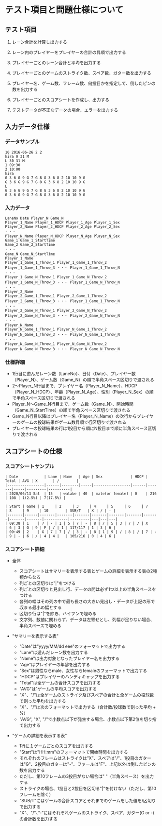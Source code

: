 # テスト項目と問題仕様について

## テスト項目

1. レーン合計を計算し出力する

2. レーン内のプレイヤーをプレイヤーの合計の昇順で出力する

3. プレイヤーごとのレーン合計と平均を出力する

4. プレイヤーごとのゲームのストライク数、スペア数、ガター数を出力する

5. プレイヤー名、ゲーム数、フレーム数、何投目かを指定して、倒したピンの数を出力する

6. プレイヤーごとのスコアシートを作成し、出力する

7. テストデータが不正なデータの場合、エラーを出力する


## 入力データ仕様

### データサンプル
```
10 2016-06-26 2 2
kira 0 31 M
L 30 31 M
1 09:30
2 10:00
kira
G 3 6 G 9 G 7 G 8 G 3 6 8 2 10 10 9 G
G 3 6 G 9 G 7 G 8 G 3 6 8 2 10 10 9 G
L
G 3 6 G 9 G 7 G 8 G 3 6 8 2 10 10 9 G
G 3 6 G 9 G 7 G 8 G 3 6 8 2 10 10 9 G
```

### 入力データ
```
LaneNo Date Player_N Game_N
Player_1_Name Player_1_HDCP Player_1_Age Player_1_Sex
Player_2_Name Player_2_HDCP Player_2_Age Player_2_Sex
・・・
Player_N_Name Player_N_HDCP Player_N_Age Player_N_Sex
Game_1 Game_1_StartTime
Game_2 Game_2_StartTime
・・・
Game_N Game_N_StartTime
Player_1_Name
Player_1_Game_1_Throw_1 Player_1_Game_1_Throw_2 Player_1_Game_1_Throw_3 ・・・ Player_1_Game_1_Throw_N
・・・
Player_1_Game_N_Throw_1 Player_1_Game_N_Throw_2 Player_1_Game_N_Throw_3 ・・・ Player_1_Game_N_Throw_N
・・・
Player_2_Name
Player_2_Game_1_Throw_1 Player_2_Game_1_Throw_2 Player_2_Game_1_Throw_3 ・・・ Player_1_Game_1_Throw_N
・・・
Player_2_Game_N_Throw_1 Player_2_Game_N_Throw_2 Player_2_Game_N_Throw_3 ・・・ Player_2_Game_N_Throw_N
・・・
Player_N_Name
Player_N_Game_1_Throw_1 Player_N_Game_1_Throw_2 Player_N_Game_1_Throw_3 ・・・ Player_N_Game_1_Throw_N
・・・
Player_N_Game_N_Throw_1 Player_N_Game_N_Throw_2 Player_N_Game_N_Throw_3 ・・・ Player_N_Game_N_Throw_N
```

### 仕様詳細
- 1行目に遊んだレーン数（LaneNo）、日付（Date）、プレイヤー数（Player_N）、ゲーム数（Game_N）の順で半角スペース区切りで渡される
- 2〜Player_N行目まで、プレイヤー名（Player_N_Name）、HDCP（Player_N_HDCP）、年齢（Player_N_Age）、性別（Player_N_Sex）の順で半角スペース区切りで渡される
- Player_N〜Game_N行目まで、ゲーム数（Game_N）、開始時間（Game_N_StartTime）の順で半角スペース区切りで渡される
- Game_N行目以降はプレイヤー名（Player_N_Name）の次行からプレイヤーのゲームの投球結果がゲーム数昇順で行区切りで渡される
- プレイヤーの投球結果の行は1投目から順にN投目まで順に半角スペース区切りで渡される


## スコアシートの仕様

### スコアシートサンプル
```
| Date            | Lane | Name   | Age | Sex             | HDCP | Total | AVG | X       | /        |
|-----------------|------|--------|-----|-----------------|------|-------|-----|---------|----------|
| 2020/06/13 Sat  | 15   | watabe | 40  | male(or female) | 0    | 216   | 108 | 1(2.5%) | 7(17.5%) |

| Start | Game | 1     | 2     | 3     | 4     | 5     | 6     | 7     | 8     | 9     | 10        | SUB/T   | X | / | - |
|-------|------|-------|-------|-------|-------|-------|-------|-------|-------|-------|-----------|---------|---|---|---|
| 09:38 | 1    | 7 | - | 1 | 5 | 7 | - | 8 | / | 5 | 3 | 7 | / | X     | 6 | 3 | G | 9 | F | / | 1 | 117/117 | 1 | 3 | 6 |
| 09:49 | 2    | G | 7 | 7 | / | 3 | - | 8 | 1 | 9 | / | 8 | / | 7 | - | 9 | - | 6 | / | 4 | 4 |   | 105/216 | 0 | 4 | 6 |

```

### スコアシート詳細

- 全体
  - スコアシートはサマリーを表示する表とゲームの詳細を表示する表の2種類からなる
  - 列ごとの区切りは"|"をつける
  - 列ごとの区切りと見出し行、データの間は必ず1つ以上の半角スペースをつける
  - 各列の幅はその列の中で最も長さの大きい見出し・データが上記の形で収まる最小の幅とする
  - 区切り行は"|"を除き、ハイフンで埋める
  - 文字列、数値に関わらず、データは左寄せとし、列幅が足りない場合、半角スペースで埋める

- "サマリーを表示する表"
  - "Date"は"yyyy/MM/dd eee"のフォーマットで出力する
  - "Lane"は遊んだレーン数を出力する
  - "Name"は出力対象となったプレイヤー名を出力する
  - "Age"はプレイヤーの年齢を出力する
  - "Sex"は男性ならmale、女性ならfemaleのフォーマットで出力する
  - "HDCP"はプレイヤーのハンディキャップを出力する
  - "Total"は全ゲームの合計スコアを出力する
  - "AVG"は1ゲームの平均スコアを出力する
  - "X"、"/"は全ゲームのストライク及びスペアの合計と全ゲームの投球数で割った平均を出力する
  - "X"、"/"は次のフォーマットで出力する（合計数/投球数で割った平均 + %）
  - "AVG", "X", "/"で小数点以下が発生する場合、小数点以下第2位を切り捨て出力する

- "ゲームの詳細を表示する表"
  - 1行に１ゲームごとのスコアを出力する
  - "Start"は"HH:mm"のフォーマットで開始時間を出力する
  - それぞれのフレームはストライクは”X”、スペアは"/"、1投目のガターは"G"、2投目のガターは"-"、ファールは"F"、上記以外は倒したピンの数を出力する
  - ただし、第10フレームの3投目がない場合は" "（半角スペース）を出力する
  - ストライクの場合、1投目と2投目を区切る"|"を付けない（ただし、第10フレームを除く）
  - "SUB/T"にはゲームの合計スコアとそれまでのゲームをした値を/区切りで出力する
  - "X"、"/"、”-”にはそれぞれゲームのストライク、スペア、ガター(G or -)の合計数を出力する

